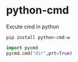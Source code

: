 # python-cmd

Excute cmd in python

```
pip install python-cmd-w
```

```py
import pycmd
pycmd.cmd("dir",prt=True)
```
